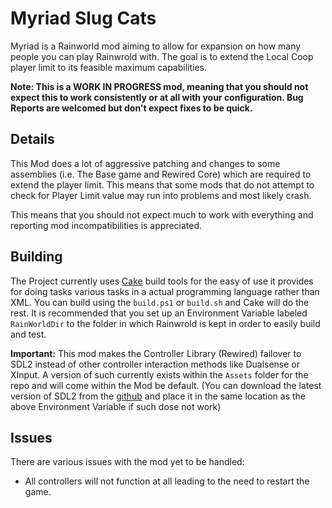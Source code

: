 # Myriad Slug Cats

Myriad is a Rainworld mod aiming to allow for expansion on how many people you can play Rainwrold with. The goal is to extend the Local Coop player limit to its feasible maximum capabilities. 

**Note: This is a WORK IN PROGRESS mod, meaning that you should not expect this to work consistently or at all with your configuration. Bug Reports are welcomed but don't expect fixes to be quick.**

## Details

This Mod does a lot of aggressive patching and changes to some assemblies (i.e. The Base game and Rewired Core) which are required to extend the player limit. This means that some mods that do not attempt to check for Player Limit value may run into problems and most likely crash.

This means that you should not expect much to work with everything and reporting mod incompatibilities is appreciated.

## Building

The Project currently uses [Cake](https://github.com/cake-build/cake) build tools for the easy of use it provides for doing tasks various tasks in a actual programming language rather than XML. You can build using the `build.ps1` or `build.sh` and Cake will do the rest. It is recommended that you set up an Environment Variable labeled `RainWorldDir` to the folder in which Rainwrold is kept in order to easily build and test. 

**Important:** This mod makes the Controller Library (Rewired) failover to SDL2 instead of other controller interaction methods like Dualsense or XInput. A version of such currently exists within the `Assets` folder for the repo and will come within the Mod be default. (You can download the latest version of SDL2 from the [github](https://github.com/libsdl-org/SDL/) and place it in the same location as the above Environment Variable if such dose not work)

## Issues

There are various issues with the mod yet to be handled:
- All controllers will not function at all leading to the need to restart the game.
 
